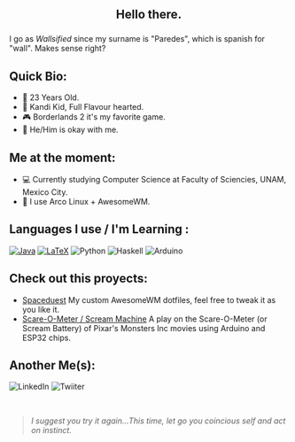 <h2 align ="center"> 
Hello there. 

### 
I go as _Wallsified_ since my surname is "Paredes", which is spanish for "wall". Makes sense right?
<h2/>

 ## Quick Bio:  
- 📆 23 Years Old.
- 🎡 Kandi Kid, Full Flavour hearted. 
- 🎮 Borderlands 2 it's my favorite game. 
- 👦 He/Him is okay with me.

## Me at the moment: 
- 💻 Currently studying Computer Science at Faculty of Sciencies, UNAM, Mexico City.
- :penguin: I use Arco Linux + AwesomeWM.

## Languages I use / I'm Learning : 

[![Java](https://img.shields.io/badge/basic%2Fintermediate-%23f89820?style=for-the-badge&logoColor=white&label=Java)]() 
[![LaTeX](https://img.shields.io/badge/basic%2Fintermediate-%230f548b?style=for-the-badge&logo=Latex&logoColor=white&label=LaTeX)]()
![Python](https://img.shields.io/badge/basic-%234B8BBE?style=for-the-badge&logo=Python&logoColor=white&label=Python)
![Haskell](https://img.shields.io/badge/basic-purple?style=for-the-badge&logo=Haskell&logoColor=white&label=Haskell)
![Arduino](https://img.shields.io/badge/basic-%233186a0?style=for-the-badge&logo=Arduino&logoColor=white&label=Arduino)

## Check out this proyects: 
- [Spaceduest](https://github.com/Wallsified/Spacedust.git) My custom AwesomeWM dotfiles, feel free to tweak it as you like it. 
- [Scare-O-Meter / Scream Machine](https://github.com/Wallsified/ScreamMachine) A play on the Scare-O-Meter (or Scream Battery) of Pixar's Monsters Inc movies using Arduino and ESP32 chips. 

## Another Me(s):
![LinkedIn](https://img.shields.io/badge/Daniel_Paredes-%230f548b?style=for-the-badge&logo=LinkedIn&logoColor=white&label=Linkedin&link=www.linkedin.com%2Fin%2Fdaniel-paredes-wallsified)
![Twiiter](https://img.shields.io/badge/wallsified-%230f548b?style=for-the-badge&logo=Twitter&logoColor=white&label=Twitter&link=https%3A%2F%2Ftwitter.com%2Fwallsified)


</br>

> *I suggest you try it again...This time, let go you coincious self and act on instinct.*
